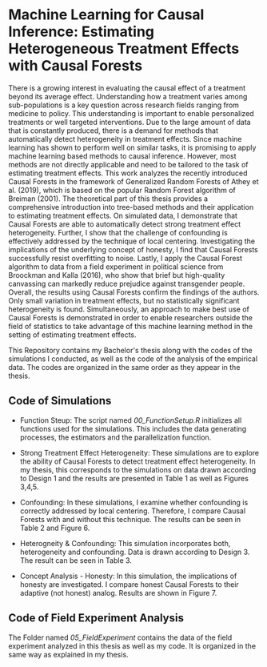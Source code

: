 # Machine Learning for Causal Inference: Estimating Heterogeneous Treatment Effects with Causal Forests

There is a growing interest in evaluating the causal effect of a treatment beyond its average
effect. Understanding how a treatment varies among sub-populations is a key question across
research fields ranging from medicine to policy. This understanding is important to enable
personalized treatments or well targeted interventions. Due to the large amount of data that is
constantly produced, there is a demand for methods that automatically detect heterogeneity
in treatment effects. Since machine learning has shown to perform well on similar tasks, it
is promising to apply machine learning based methods to causal inference. However, most
methods are not directly applicable and need to be tailored to the task of estimating treatment
effects.
This work analyzes the recently introduced Causal Forests in the framework of Generalized Random Forests of Athey et al. (2019), which is based on the popular Random Forest
algorithm of Breiman (2001). The theoretical part of this thesis provides a comprehensive
introduction into tree-based methods and their application to estimating treatment effects.
On simulated data, I demonstrate that Causal Forests are able to automatically detect strong
treatment effect heterogeneity. Further, I show that the challenge of confounding is effectively
addressed by the technique of local centering. Investigating the implications of the underlying
concept of honesty, I find that Causal Forests successfully resist overfitting to noise. Lastly,
I apply the Causal Forest algorithm to data from a field experiment in political science from
Broockman and Kalla (2016), who show that brief but high-quality canvassing can markedly
reduce prejudice against transgender people. Overall, the results using Causal Forests confirm the findings of the authors. Only small variation in treatment effects, but no statistically
significant heterogeneity is found. Simultaneously, an approach to make best use of Causal
Forests is demonstrated in order to enable researchers outside the field of statistics to take
advantage of this machine learning method in the setting of estimating treatment effects.


This Repository contains my Bachelor's thesis along with the codes of the simulations I conducted, as well as the code of the analysis of the empirical data. The codes are organized in the same order as they appear in the thesis.

## Code of Simulations

- Function Steup: The script named *00_FunctionSetup.R* initializes all functions used for the simulations. This includes the data generating processes, the estimators and the parallelization function.

- Strong Treatment Effect Heterogeneity: These simulations are to explore the ability of Causal Forests to detect treatment effect heterogeneity. In my thesis, this corresponds to the simulations on data drawn according to Design 1 and the results are presented in Table 1 as well as Figures 3,4,5.

- Confounding: In these simulations, I examine whether confounding is correctly addressed by local centering. Therefore, I compare Causal Forests with and without this technique. The results can be seen in Table 2 and Figure 6.

- Heterogneity & Confounding: This simulation incorporates both, heterogeneity and confounding. Data is drawn according to Design 3. The result can be seen in Table 3.

- Concept Analysis - Honesty: In this simulation, the implications of honesty are investigated. I compare honest Causal Forests to their adaptive (not honest) analog. Results are shown in Figure 7.

## Code of Field Experiment Analysis

The Folder named *05_FieldExperiment* contains the data of the field experiment analyzed in this thesis as well as my code. It is organized in the same way as explained in my thesis.
